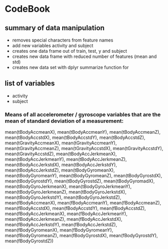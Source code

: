# CodeBook

## summary of data manipulation
* removes special characters from feature names
* add new variables activity and subject
* creates one data frame out of train, test, y and subject
* creates new data frame with reduced number of features (mean and std)
* creates new data set with dplyr summarize function for 

## list of variables
* activity
* subject
### Means of all accelerometer / gyroscope variables that are the mean of standard deviation of a measurement:
mean(tBodyAccmeanX), mean(tBodyAccmeanY), mean(tBodyAccmeanZ), mean(tBodyAccstdX), mean(tBodyAccstdY), mean(tBodyAccstdZ), mean(tGravityAccmeanX), mean(tGravityAccmeanY), mean(tGravityAccmeanZ), mean(tGravityAccstdX), mean(tGravityAccstdY), mean(tGravityAccstdZ), mean(tBodyAccJerkmeanX), mean(tBodyAccJerkmeanY), mean(tBodyAccJerkmeanZ), mean(tBodyAccJerkstdX), mean(tBodyAccJerkstdY), mean(tBodyAccJerkstdZ), mean(tBodyGyromeanX), mean(tBodyGyromeanY), mean(tBodyGyromeanZ), mean(tBodyGyrostdX), mean(tBodyGyrostdY), mean(tBodyGyrostdZ), mean(tBodyGyromadX), mean(tBodyGyroJerkmeanX), mean(tBodyGyroJerkmeanY), mean(tBodyGyroJerkmeanZ), mean(tBodyGyroJerkstdX), mean(tBodyGyroJerkstdY), mean(tBodyGyroJerkstdZ), mean(fBodyAccmeanX), mean(fBodyAccmeanY), mean(fBodyAccmeanZ), mean(fBodyAccstdX), mean(fBodyAccstdY), mean(fBodyAccstdZ), mean(fBodyAccJerkmeanX), mean(fBodyAccJerkmeanY), mean(fBodyAccJerkmeanZ), mean(fBodyAccJerkstdX), mean(fBodyAccJerkstdY), mean(fBodyAccJerkstdZ), mean(fBodyGyromeanX), mean(fBodyGyromeanY), mean(fBodyGyromeanZ), mean(fBodyGyrostdX), mean(fBodyGyrostdY), mean(fBodyGyrostdZ))
